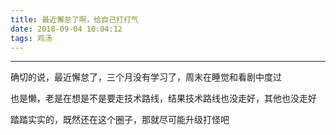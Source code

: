 ```yaml
---
title: 最近懈怠了啊，给自己打打气
date: 2018-09-04 10:04:12
tags: 鸡汤
---
```


------

确切的说，最近懈怠了，三个月没有学习了，周末在睡觉和看剧中度过

也是懒，老是在想是不是要走技术路线，结果技术路线也没走好，其他也没走好

踏踏实实的，既然还在这个圈子，那就尽可能升级打怪吧
